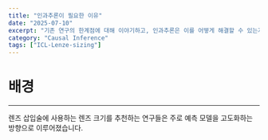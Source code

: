 ```yaml
---
title: "인과추론이 필요한 이유"
date: "2025-07-10"
excerpt: "기존 연구의 한계점에 대해 이야기하고, 인과추론은 이를 어떻게 해결할 수 있는지에 대한 이야기"
category: "Causal Inference"
tags: ["ICL-Lenze-sizing"]
---
```



# 배경
---
렌즈 삽입술에 사용하는 렌즈 크기를 추천하는 연구들은 주로 예측 모델을 고도화하는 방향으로 이루어졌습니다.



